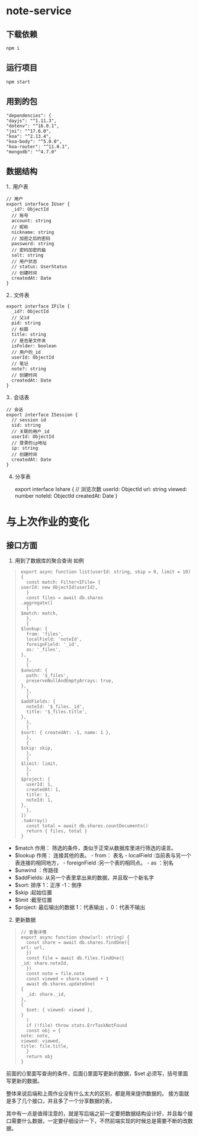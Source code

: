 # note-service

## 下载依赖
    npm i
## 运行项目
	npm start
## 用到的包
	"dependencies": {
    "dayjs": "^1.11.3",
    "dotenv": "^16.0.1",
    "joi": "^17.6.0",
    "koa": "^2.13.4",
    "koa-body": "^5.0.0",
    "koa-router": "^11.0.1",
    "mongodb": "^4.7.0"

## 数据结构

1.. 用户表

    // 用户
    export interface IUser {
      _id?: ObjectId
      // 账号
      account: string
      // 昵称
      nickname: string
      // 加密之后的密码
      password: string
      // 密码加密的盐
      salt: string
      // 用户状态
      // status: UserStatus
      // 创建时间
      createdAt: Date
    }

2.. 文件表
    
    export interface IFile {
      _id?: ObjectId
      // 父id
      pid: string
      // 标题
      title: string
      // 是否是文件夹
      isFolder: boolean
      // 用户的_id
      userId: ObjectId
      // 笔记
      note?: string
      // 创建时间
      createdAt: Date
    }

3.. 会话表

    // 会话
    export interface ISession {
      // session id
      sid: string
      // 关联的用户_id
      userId: ObjectId
      // 登录的ip地址
      ip: string
      // 创建时间
      createdAt: Date
    }

4. 分享表
    
    export interface Ishare {
      // 浏览次数
      userId: ObjectId
      url: string
      viewed: number
      noteId: ObjectId
      createdAt: Date
    }


# 与上次作业的变化

## 接口方面

1. 用到了数据库的聚合查询
如例
>     export async function list(userId: string, skip = 0, limit = 10) {
>       const match: Filter<IFile= {
>     userId: new ObjectId(userId),
>       }
>       const files = await db.shares
>     .aggregate([
>       {
>     $match: match,
>       },
>       {
>     $lookup: {
>       from: 'files',
>       localField: 'noteId',
>       foreignField: '_id',
>       as: '_files',
>     },
>       },
>       {
>     $unwind: {
>       path: '$_files',
>       preserveNullAndEmptyArrays: true,
>     },
>       },
>       {
>     $addFields: {
>       noteId: '$_files._id',
>       title: '$_files.title',
>     },
>       },
>       {
>     $sort: { createdAt: -1, name: 1 },
>       },
>       {
>     $skip: skip,
>       },
>       {
>     $limit: limit,
>       },
>       {
>     $project: {
>       userId: 1,
>       createdAt: 1,
>       title: 1,
>       noteId: 1,
>     },
>       },
>     ])
>     .toArray()
>       const total = await db.shares.countDocuments()
>       return { files, total }
>     }

- $match 作用： 筛选的条件，类似于正常从数据库里进行筛选的语言。
- $lookup 作用： 连接其他的表。 - from： 表名   - localField :当前表与另一个表连接的相同地方， - foreignField :另一个表的相同点。 - as ：别名
- $unwind ：传路径
- $addFields: 从另一个表里拿出来的数据，并且取一个新名字
- $sort: 排序 1：正序  -1：倒序
- $skip :起始位置
- $limit :截至位置
- $project: 最后输出的数据   1：代表输出 ，0：代表不输出

2. 更新数据

>     // 查看详情
>     export async function show(url: string) {
>       const share = await db.shares.findOne({
>     url: url,
>       })
>       const file = await db.files.findOne({
>     _id: share.noteId,
>       })
>       const note = file.note
>       const viewed = share.viewed + 1
>       await db.shares.updateOne(
>     {
>       _id: share._id,
>     },
>     {
>       $set: { viewed: viewed },
>     }
>       )
>       if (!file) throw stats.ErrTaskNotFound
>       const obj = {
>     note: note,
>     viewed: viewed,
>     title: file.title,
>       }
>       return obj
>     }

前面的{}里面写查询的条件，后面{}里面写更新的数据，$set 必须写，括号里面写更新的数据。


整体来说后端和上周作业没有什么太大的区别，都是用来提供数据的。
接方面就是多了几个接口，并且多了一个分享数据的表，


其中有一点是值得注意的，就是写后端之前一定要把数据结构设计好，并且每个接口需要什么数据，一定要仔细设计一下，不然前端实现的时候总是需要不断的改数据。